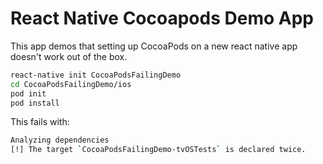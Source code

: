 # React Native Cocoapods Demo App

This app demos that setting up CocoaPods on a new react native app doesn't work out of the box.

```bash
react-native init CocoaPodsFailingDemo
cd CocoaPodsFailingDemo/ios
pod init
pod install
```

This fails with:

```bash
Analyzing dependencies
[!] The target `CocoaPodsFailingDemo-tvOSTests` is declared twice.
```